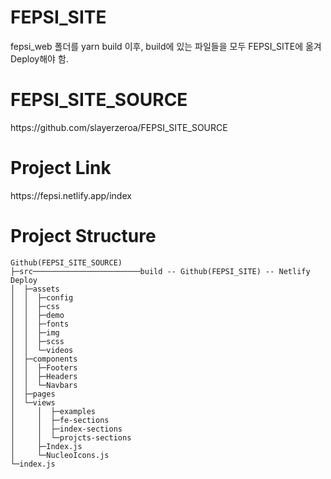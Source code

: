 <h1>FEPSI_SITE</h1>

fepsi_web 폴더를 yarn build 이후, build에 있는 파일들을 모두 FEPSI_SITE에 옮겨 Deploy해야 함.


<h1>FEPSI_SITE_SOURCE</h1>
https://github.com/slayerzeroa/FEPSI_SITE_SOURCE

<h1>Project Link</h1>
https://fepsi.netlify.app/index



<h1>Project Structure</h1>

```
Github(FEPSI_SITE_SOURCE)
├─src────────────────────────build -- Github(FEPSI_SITE) -- Netlify Deploy
│  ├─assets
│  │  ├─config
│  │  ├─css
│  │  ├─demo
│  │  ├─fonts
│  │  ├─img
│  │  ├─scss
│  │  └─videos
│  ├─components
│  │  ├─Footers
│  │  ├─Headers
│  │  └─Navbars
│  ├─pages 
│  └─views
│     │  ├─examples
│     │  ├─fe-sections
│     │  ├─index-sections
│     │  └─projcts-sections
│     ├─Index.js
│     └─NucleoIcons.js
└─index.js
```
